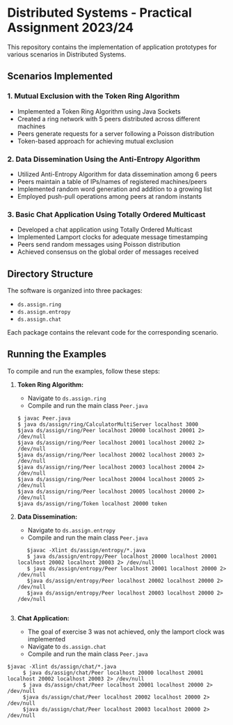 # Distributed Systems - Practical Assignment 2023/24

This repository contains the implementation of application prototypes for various scenarios in Distributed Systems.

## Scenarios Implemented

### 1. Mutual Exclusion with the Token Ring Algorithm

- Implemented a Token Ring Algorithm using Java Sockets
- Created a ring network with 5 peers distributed across different machines
- Peers generate requests for a server following a Poisson distribution
- Token-based approach for achieving mutual exclusion


### 2. Data Dissemination Using the Anti-Entropy Algorithm

- Utilized Anti-Entropy Algorithm for data dissemination among 6 peers
- Peers maintain a table of IPs/names of registered machines/peers
- Implemented random word generation and addition to a growing list
- Employed push-pull operations among peers at random instants

### 3. Basic Chat Application Using Totally Ordered Multicast

- Developed a chat application using Totally Ordered Multicast
- Implemented Lamport clocks for adequate message timestamping
- Peers send random messages using Poisson distribution
- Achieved consensus on the global order of messages received


## Directory Structure

The software is organized into three packages:

- `ds.assign.ring`
- `ds.assign.entropy`
- `ds.assign.chat`

Each package contains the relevant code for the corresponding scenario.

## Running the Examples

To compile and run the examples, follow these steps:

1. **Token Ring Algorithm:**
    - Navigate to `ds.assign.ring`
    - Compile and run the main class `Peer.java`
    ```
    $ javac Peer.java
    $ java ds/assign/ring/CalculatorMultiServer localhost 3000
    $java ds/assign/ring/Peer localhost 20000 localhost 20001 2> /dev/null 
    $java ds/assign/ring/Peer localhost 20001 localhost 20002 2> /dev/null 
    $java ds/assign/ring/Peer localhost 20002 localhost 20003 2> /dev/null 
    $java ds/assign/ring/Peer localhost 20003 localhost 20004 2> /dev/null 
    $java ds/assign/ring/Peer localhost 20004 localhost 20005 2> /dev/null 
    $java ds/assign/ring/Peer localhost 20005 localhost 20000 2> /dev/null 
    $java ds/assign/ring/Token localhost 20000 token
    
    ```

2. **Data Dissemination:**
    - Navigate to `ds.assign.entropy`
    - Compile and run the main class `Peer.java`
    ```
       $javac -Xlint ds/assign/entropy/*.java 
       $ java ds/assign/entropy/Peer localhost 20000 localhost 20001 localhost 20002 localhost 20003 2> /dev/null 
       $ java ds/assign/entropy/Peer localhost 20001 localhost 20000 2> /dev/null  
       $java ds/assign/entropy/Peer localhost 20002 localhost 20000 2> /dev/null  
       $java ds/assign/entropy/Peer localhost 20003 localhost 20000 2> /dev/null  
  
    ```

3. **Chat Application:**

    - The goal of exercise 3 was not achieved, only the lamport clock was implemented
    - Navigate to `ds.assign.chat`
    - Compile and run the main class `Peer.java`
  
  ```
$javac -Xlint ds/assign/chat/*.java 
       $ java ds/assign/chat/Peer localhost 20000 localhost 20001 localhost 20002 localhost 20003 2> /dev/null 
       $ java ds/assign/chat/Peer localhost 20001 localhost 20000 2> /dev/null  
       $java ds/assign/chat/Peer localhost 20002 localhost 20000 2> /dev/null  
       $java ds/assign/chat/Peer localhost 20003 localhost 20000 2> /dev/null  
   ```


